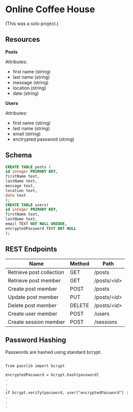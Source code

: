 # Online Coffee House

(This was a solo project.)

## Resources

**Posts**

Attributes:

* first name (string)
* last name (string)
* message (string)
* location (string)
* date (string)

**Users**

Attributes:

* first name (string)
* last name (string)
* email (string)
* enctrypted password (string)

## Schema

```sql
CREATE TABLE posts (
id integer PRIMARY KEY,
firstName text,
lastName text,
message text,
location text,
date text
);
CREATE TABLE users(
id integer PRIMARY KEY,
firstName text,
lastName text,
email TEXT NOT NULL UNIQUE,
encryptedPassword TEXT NOT NULL
);
```

## REST Endpoints

Name                           | Method | Path
-------------------------------|--------|------------------
Retrieve post collection | GET    | /posts
Retrieve post member     | GET    | /posts/*\<id\>*
Create post member       | POST   | /posts
Update post member       | PUT    | /posts/*\<id\>*
Delete post member       | DELETE | /posts/*\<id\>*
Create user member       | POST   | /users
Create session member    | POST   | /sessions

## Password Hashing

Passwords are hashed using standard bcrypt.

```python3

from passlib import bcrypt

encryptedPassword = bcrypt.hash(password)
.
.
.
if bcrypt.verify(password, user["encryptedPassword"] : 
.
.
.

```


